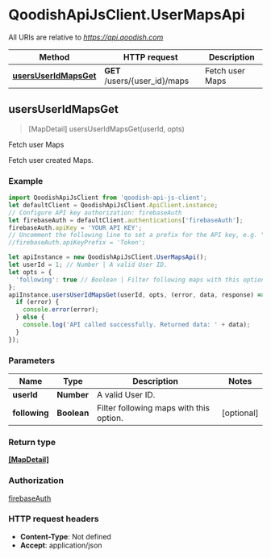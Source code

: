 # QoodishApiJsClient.UserMapsApi

All URIs are relative to *https://api.qoodish.com*

Method | HTTP request | Description
------------- | ------------- | -------------
[**usersUserIdMapsGet**](UserMapsApi.md#usersUserIdMapsGet) | **GET** /users/{user_id}/maps | Fetch user Maps



## usersUserIdMapsGet

> [MapDetail] usersUserIdMapsGet(userId, opts)

Fetch user Maps

Fetch user created Maps. 

### Example

```javascript
import QoodishApiJsClient from 'qoodish-api-js-client';
let defaultClient = QoodishApiJsClient.ApiClient.instance;
// Configure API key authorization: firebaseAuth
let firebaseAuth = defaultClient.authentications['firebaseAuth'];
firebaseAuth.apiKey = 'YOUR API KEY';
// Uncomment the following line to set a prefix for the API key, e.g. "Token" (defaults to null)
//firebaseAuth.apiKeyPrefix = 'Token';

let apiInstance = new QoodishApiJsClient.UserMapsApi();
let userId = 1; // Number | A valid User ID.
let opts = {
  'following': true // Boolean | Filter following maps with this option.
};
apiInstance.usersUserIdMapsGet(userId, opts, (error, data, response) => {
  if (error) {
    console.error(error);
  } else {
    console.log('API called successfully. Returned data: ' + data);
  }
});
```

### Parameters


Name | Type | Description  | Notes
------------- | ------------- | ------------- | -------------
 **userId** | **Number**| A valid User ID. | 
 **following** | **Boolean**| Filter following maps with this option. | [optional] 

### Return type

[**[MapDetail]**](MapDetail.md)

### Authorization

[firebaseAuth](../README.md#firebaseAuth)

### HTTP request headers

- **Content-Type**: Not defined
- **Accept**: application/json

